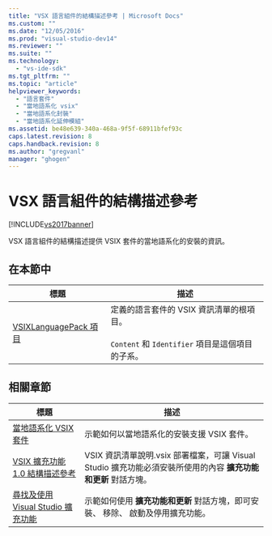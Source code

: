 ```yaml
---
title: "VSX 語言組件的結構描述參考 | Microsoft Docs"
ms.custom: ""
ms.date: "12/05/2016"
ms.prod: "visual-studio-dev14"
ms.reviewer: ""
ms.suite: ""
ms.technology: 
  - "vs-ide-sdk"
ms.tgt_pltfrm: ""
ms.topic: "article"
helpviewer_keywords: 
  - "語言套件"
  - "當地語系化 vsix"
  - "當地語系化封裝"
  - "當地語系化延伸模組"
ms.assetid: be48e639-340a-468a-9f5f-68911bfef93c
caps.latest.revision: 8
caps.handback.revision: 8
ms.author: "gregvanl"
manager: "ghogen"
---
```

# VSX 語言組件的結構描述參考
[!INCLUDE[vs2017banner](../code-quality/includes/vs2017banner.md)]

VSX 語言組件的結構描述提供 VSIX 套件的當地語系化的安裝的資訊。  
  
## 在本節中  
  
|標題|描述|  
|--------|--------|  
|[VSIXLanguagePack 項目](../extensibility/vsixlanguagepack-element-vsix-language-pack-schema.md)|定義的語言套件的 VSIX 資訊清單的根項目。<br /><br /> `Content` 和 `Identifier` 項目是這個項目的子系。|  
  
## 相關章節  
  
|標題|描述|  
|--------|--------|  
|[當地語系化 VSIX 套件](../extensibility/localizing-vsix-packages.md)|示範如何以當地語系化的安裝支援 VSIX 套件。|  
|[VSIX 擴充功能 1.0 結構描述參考](http://msdn.microsoft.com/zh-tw/76e410ec-b1fb-4652-ac98-4a4c52e09a2b)|VSIX 資訊清單說明.vsix 部署檔案，可讓 Visual Studio 擴充功能必須安裝所使用的內容 **擴充功能和更新** 對話方塊。|  
|[尋找及使用 Visual Studio 擴充功能](../ide/finding-and-using-visual-studio-extensions.md)|示範如何使用 **擴充功能和更新** 對話方塊，即可安裝、 移除、 啟動及停用擴充功能。|